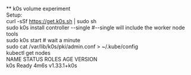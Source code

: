 ** k0s volume experiment  
Setup:  
curl -sSf https://get.k0s.sh | sudo sh  
sudo k0s install controller --single #--single will include the worker node tools   
sudo k0s start # wait a minute  
sudo cat /var/lib/k0s/pki/admin.conf > ~/.kube/config  
kubectl get nodes   
    NAME   STATUS   ROLES    AGE    VERSION  
    k0s    Ready    <none>   4m6s   v1.33.1+k0s  
